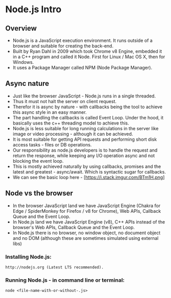 # Node.js Intro

## Overview
- Node.js is a JavaScript execution environment. It runs outside of a browser and suitable for creating the back-end.
- Built by Ryan Dahl in 2009 which took Chrome v8 Engine, embedded it in a C++ program and called it Node. First for Linux / Mac OS X, then for Windows.
- It uses a Package Manager called NPM (Node Package Manager).

## Async nature

- Just like the browser JavaScript - Node.js runs in a single threaded.
- Thus it must not halt the server on client request.
- Therefor it is async by nature - with callbacks being the tool to achieve this async style in an easy manner.
- The part handling the callbacks is called Event Loop. Under the hood, it basically uses the c++ threading model to achieve this.
- Node.js is less suitable for long running calculations in the server like image or video processing - although it can be achieved.
- It is most suitable for getting API requests and performing short disk access tasks - files or DB operations.
- Our responsibility as node.js developers is to handle the request and return the response, while keeping any I/O operation async and not blocking the event loop.
- This is mostly achieved naturally by using callbacks, promises and the latest and greatest - async/await. Which is syntactic sugar for callbacks.
- We can see the basic loop here - [https://i.stack.imgur.com/BTm1H.png]

## Node vs the browser
- In the browser JavaScript land we have JavaScript Engine (Chakra for Edge / SpiderMonkey for Firefox / v8 for Chrome), Web APIs, Callback Queue and the Event Loop.
- In Node.js land we have JavaScript Engine (v8), C++ APIs instead of the browser's Web APIs, Callback Queue and the Event Loop.
- In Node.js there is no browser, no window object, no document object and no DOM (although these are sometimes simulated using external libs)


### Installing Node.js: 
```
http://nodejs.org (Latest LTS recommended).
```

### Running Node.js - in command line or terminal:
```
node <file-name-with-or-without-.js>
```
